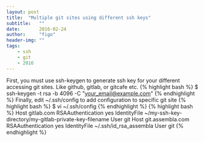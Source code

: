 ```yaml
---
layout: post
title:  "Multiple git sites using different ssh keys"
subtitle:   ""  
date:       2016-02-24
author:     "figo"
header-img: ""
tags:
    - ssh
    - git
    - 2016
---
```

First, you must use ssh-keygen to generate ssh key for your different accessing git sites. Like github, gitlab, or gitcafe etc.
{% highlight bash %}
$ ssh-keygen -t rsa -b 4096 -C "your_email@example.com"
{% endhighlight %}
Finally, edit ~/.ssh/config to add configuration to specific git site
{% highlight bash %}
$ vi ~/.ssh/config
{% endhighlight %}
{% highlight bash %}
Host gitlab.com
    RSAAuthentication yes
    IdentityFile ~/my-ssh-key-directory/my-gitlab-private-key-filename
    User git
Host git.assembla.com
    RSAAuthentication yes
    IdentityFile ~/.ssh/id_rsa_assembla
    User git
{% endhighlight %}
